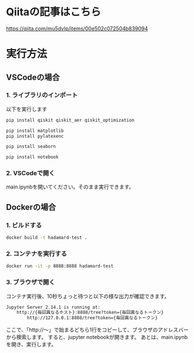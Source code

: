 # Qiitaの記事はこちら
https://qiita.com/mu5dvlp/items/00e502c072504b839094

# 実行方法
## VSCodeの場合
### 1. ライブラリのインポート
以下を実行します

```bash
pip install qiskit qiskit_aer qiskit_optimization

pip install matplotlib
pip install pylatexenc

pip install seaborn

pip install notebook
```

### 2. VSCodeで開く
main.ipynbを開いてください。そのまま実行できます。

## Dockerの場合
### 1. ビルドする

```bash
docker build -t hadamard-test .
```

### 2. コンテナを実行する

```bash
docker run -it -p 8888:8888 hadamard-test
```

### 3. ブラウザで開く
コンテナ実行後、10秒ちょっと待つと以下の様な出力が確認できます。

```bash
Jupyter Server 2.14.1 is running at:
    http://{毎回異なるホスト}:8888/tree?token={毎回異なるトークン}
        http://127.0.0.1:8888/tree?token={毎回異なるトークン}
```

ここで、「http://〜」で始まるどちら1行をコピーして、ブラウザのアドレスバーから検索します。
すると、jupyter notebookが開きます。
あとは、main.ipynbを開き、実行します。
